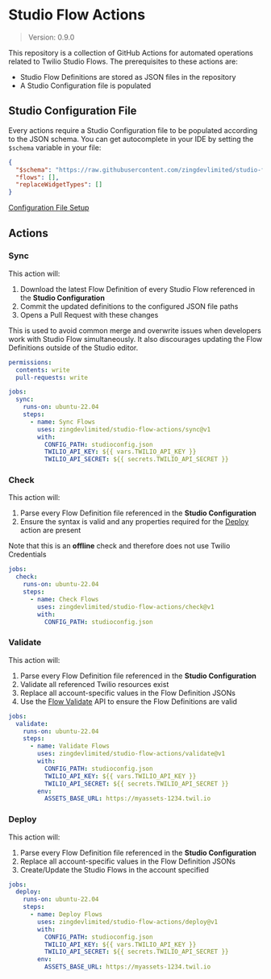 # Studio Flow Actions

> Version: 0.9.0

This repository is a collection of GitHub Actions for automated operations related to Twilio Studio Flows.
The prerequisites to these actions are:

- Studio Flow Definitions are stored as JSON files in the repository
- A Studio Configuration file is populated

## Studio Configuration File

Every actions require a Studio Configuration file to be populated according to the JSON schema.
You can get autocomplete in your IDE by setting the `$schema` variable in your file:

```json
{
  "$schema": "https://raw.githubusercontent.com/zingdevlimited/studio-flow-actions/v1/config-schema.json",
  "flows": [],
  "replaceWidgetTypes": []
}
```

[Configuration File Setup](docs/configuration-file.md)

## Actions

### Sync

This action will:

1. Download the latest Flow Definition of every Studio Flow referenced in the **Studio Configuration**
2. Commit the updated definitions to the configured JSON file paths
3. Opens a Pull Request with these changes

This is used to avoid common merge and overwrite issues when developers work with Studio Flow simultaneously.
It also discourages updating the Flow Definitions outside of the Studio editor.

```yaml
permissions:
  contents: write
  pull-requests: write

jobs:
  sync:
    runs-on: ubuntu-22.04
    steps:
      - name: Sync Flows
        uses: zingdevlimited/studio-flow-actions/sync@v1
        with:
          CONFIG_PATH: studioconfig.json
          TWILIO_API_KEY: ${{ vars.TWILIO_API_KEY }}
          TWILIO_API_SECRET: ${{ secrets.TWILIO_API_SECRET }}
```

### Check

This action will:

1. Parse every Flow Definition file referenced in the **Studio Configuration**
2. Ensure the syntax is valid and any properties required for the [Deploy](#deploy) action are present

Note that this is an **offline** check and therefore does not use Twilio Credentials

```yaml
jobs:
  check:
    runs-on: ubuntu-22.04
    steps:
      - name: Check Flows
        uses: zingdevlimited/studio-flow-actions/check@v1
        with:
          CONFIG_PATH: studioconfig.json
```

### Validate

This action will:

1. Parse every Flow Definition file referenced in the **Studio Configuration**
2. Validate all referenced Twilio resources exist
3. Replace all account-specific values in the Flow Definition JSONs
4. Use the [Flow Validate](https://www.twilio.com/docs/studio/rest-api/v2/flow-validate) API to ensure the Flow Definitions are valid

```yaml
jobs:
  validate:
    runs-on: ubuntu-22.04
    steps:
      - name: Validate Flows
        uses: zingdevlimited/studio-flow-actions/validate@v1
        with:
          CONFIG_PATH: studioconfig.json
          TWILIO_API_KEY: ${{ vars.TWILIO_API_KEY }}
          TWILIO_API_SECRET: ${{ secrets.TWILIO_API_SECRET }}
        env:
          ASSETS_BASE_URL: https://myassets-1234.twil.io
```

### Deploy

This action will:

1. Parse every Flow Definition file referenced in the **Studio Configuration**
2. Replace all account-specific values in the Flow Definition JSONs
3. Create/Update the Studio Flows in the account specified

```yaml
jobs:
  deploy:
    runs-on: ubuntu-22.04
    steps:
      - name: Deploy Flows
        uses: zingdevlimited/studio-flow-actions/deploy@v1
        with:
          CONFIG_PATH: studioconfig.json
          TWILIO_API_KEY: ${{ vars.TWILIO_API_KEY }}
          TWILIO_API_SECRET: ${{ secrets.TWILIO_API_SECRET }}
        env:
          ASSETS_BASE_URL: https://myassets-1234.twil.io
```
